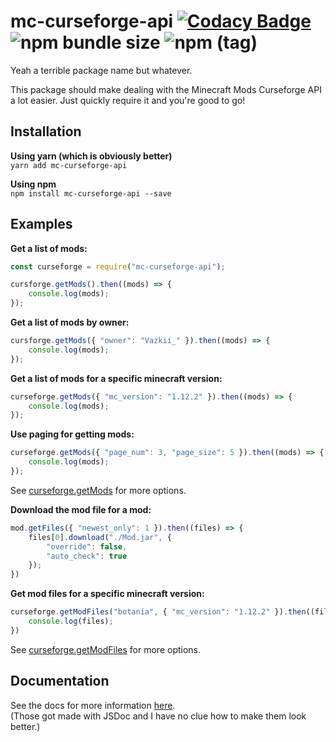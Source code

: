 # mc-curseforge-api [![Codacy Badge](https://api.codacy.com/project/badge/Grade/229792d8c6484b99b47313081248b2fd)](https://www.codacy.com/manual/Mondanzo/mcCurseforgeAPI?utm_source=github.com&amp;utm_medium=referral&amp;utm_content=Mondanzo/mcCurseforgeAPI&amp;utm_campaign=Badge_Grade) ![npm bundle size](https://img.shields.io/bundlephobia/min/mc-curseforge-api) ![npm (tag)](https://img.shields.io/npm/v/mc-curseforge-api/latest)

Yeah a terrible package name but whatever.

This package should make dealing with the Minecraft Mods Curseforge API a lot easier.
Just quickly require it and you're good to go!

## Installation

**Using yarn (which is obviously better)**\
```yarn add mc-curseforge-api```

**Using npm**\
```npm install mc-curseforge-api --save```

## Examples

**Get a list of mods:**

```javascript
const curseforge = require("mc-curseforge-api");

cursforge.getMods().then((mods) => {
    console.log(mods);
});
```

**Get a list of mods by owner:**

```javascript
cursforge.getMods({ "owner": "Vazkii_" }).then((mods) => {
    console.log(mods);
});
```

**Get a list of mods for a specific minecraft version:**

```javascript
curseforge.getMods({ "mc_version": "1.12.2" }).then((mods) => {
    console.log(mods);
});
```

**Use paging for getting mods:**

```javascript
curseforge.getMods({ "page_num": 3, "page_size": 5 }).then((mods) => {
    console.log(mods);
});
```

See [curseforge.getMods](https://mondanzo.github.io/mc-curseforge-api/module-CurseForgeAPI.html#~getMods) for more options.

**Download the mod file for a mod:**

```javascript
mod.getFiles({ "newest_only": 1 }).then((files) => {
    files[0].download("./Mod.jar", {
        "override": false,
        "auto_check": true
    });
})
```

**Get mod files for a specific minecraft version:**

```javascript
curseforge.getModFiles("botania", { "mc_version": "1.12.2" }).then((files) => {
    console.log(files);
})
```

See [curseforge.getModFiles](https://mondanzo.github.io/mc-curseforge-api/module-CurseForgeAPI.html#~getModFiles) for more options.

## Documentation

See the docs for more information [here](https://mondanzo.github.io/mc-curseforge-api/).\
(Those got made with JSDoc and I have no clue how to make them look better.)
